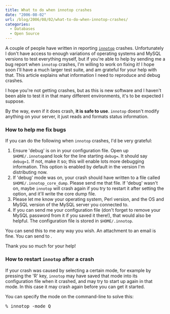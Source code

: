 ```yaml
---
title: What to do when innotop crashes
date: "2006-08-02"
url: /blog/2006/08/02/what-to-do-when-innotop-crashes/
categories:
  - Databases
  - Open Source
---
```

A couple of people have written in reporting [`innotop`][1] crashes. Unfortunately I don't have access to enough variations of operating systems and MySQL versions to test everything myself, but if you're able to help by sending me a bug report when `innotop` crashes, I'm willing to work on fixing it! I hope soon I'll have a much larger test suite, and am grateful for your help with that. This article explains what information I need to reproduce and debug crashes.

I hope you're not getting crashes, but as this is new software and I haven't been able to test it in that many different environments, it's to be expected I suppose.

By the way, even if it does crash, **it is safe to use**. `innotop` doesn't modify anything on your server, it just reads and formats status information.

### How to help me fix bugs

If you can do the following when `innotop` crashes, I'd be very grateful:

1.  Ensure 'debug' is on in your configuration file. Open up `$HOME/.innotop`and look for the line starting `debug=`. It should say `debug=1`. If not, make it so; this will enable lots more debugging information. This option is enabled by default in the version I'm distributing now.
2.  If 'debug' mode was on, your crash should have written to a file called `$HOME/.innotop_core_dump`. Please send me that file. If 'debug' wasn't on, maybe `innotop` will crash again if you try to restart it after setting the option, and it'll write the core dump file.
3.  Please let me know your operating system, Perl version, and the OS and MySQL version of the MySQL server you connected to.
4.  If you can send me your configuration file (don't forget to remove your MySQL password from it if you saved it there!), that would also be helpful. The configuration file is stored in `$HOME/.innotop`.

You can send this to me any way you wish. An attachment to an email is fine. You can send to .

Thank you so much for your help!

### How to restart `innotop` after a crash

If your crash was caused by selecting a certain mode, for example by pressing the 'R' key, `innotop` may have saved that mode into its configuration file when it crashed, and may try to start up again in that mode. In this case it may crash again before you can get it started.

You can specify the mode on the command-line to solve this:

<pre>% innotop -mode Q</pre>

 [1]: /innotop/
